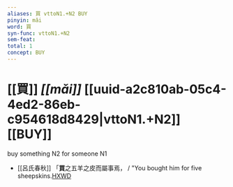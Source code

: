 ```yaml
---
aliases: 買 vttoN1.+N2 BUY
pinyin: mǎi
word: 買
syn-func: vttoN1.+N2
sem-feat: 
total: 1
concept: BUY 
---
```

# [[買]] *[[mǎi]]*  [[uuid-a2c810ab-05c4-4ed2-86eb-c954618d8429|vttoN1.+N2]] [[BUY]]
buy something N2 for someone N1
 - [[呂氏春秋]] 「**買**之五羊之皮而屬事焉， / "You bought him for five sheepskins.[HXWD](https://hxwd.org/textview.html?location=KR3j0009_tls_014-35a.11)